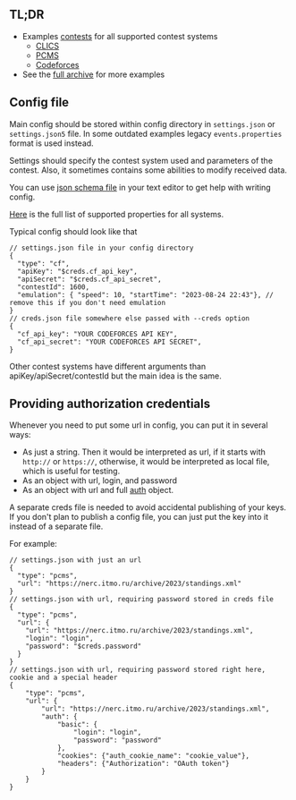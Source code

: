 ## TL;DR

* Examples [contests](https://github.com/icpc/live-v3/tree/main/config/_examples) for all supported contest systems
  * [CLICS](https://github.com/icpc/live-v3/tree/main/config/icpc-rmc/2021) 
  * [PCMS](https://github.com/icpc/live-v3/tree/main/config/icpc-nef/2021-2022/main)
  * [Codeforces](https://github.com/icpc/live-v3/tree/main/config/vkoshp/2022-junior)
* See the [full archive](https://github.com/icpc/live-v3/tree/main/config) for more examples

## Config file

Main config should be stored within config directory in `settings.json` or `settings.json5` file.
In some outdated examples legacy `events.properties` format is used instead.

Settings should specify the contest system used and parameters of the contest.
Also, it sometimes contains some abilities to modify received data.

You can use [json schema file](https://github.com/icpc/live-v3/tree/main/schemas/settings.schema.json) in your text editor to get help with writing config. 

[Here](https://icpc.io/live-v3/cds/cds/core/org.icpclive.cds.settings/-c-d-s-settings/index.html) 
is the full list of supported properties for all systems.

Typical config should look like that

```
// settings.json file in your config directory
{
  "type": "cf",
  "apiKey": "$creds.cf_api_key",
  "apiSecret": "$creds.cf_api_secret",
  "contestId": 1600,
  "emulation": { "speed": 10, "startTime": "2023-08-24 22:43"}, // remove this if you don't need emulation
}
// creds.json file somewhere else passed with --creds option
{
  "cf_api_key": "YOUR CODEFORCES API KEY",
  "cf_api_secret": "YOUR CODEFORCES API SECRET",
}
```

Other contest systems have different arguments than apiKey/apiSecret/contestId but the main idea is the same.

## Providing authorization credentials

Whenever you need to put some url in config, you can put it in several ways:

* As just a string. Then it would be interpreted as url, if it starts with `http://` or `https://`,
  otherwise, it would be interpreted as local file, which is useful for testing.
* As an object with url, login, and password
* As an object with url and full [auth](https://icpc.io/live-v3/cds/cds/core/org.icpclive.cds.settings/-auth/index.html) object.

A separate creds file is needed to avoid accidental publishing of your keys. 
If you don't plan to publish a config file, you can just put the key into it instead of a separate file.

For example:

```
// settings.json with just an url
{
  "type": "pcms",
  "url": "https://nerc.itmo.ru/archive/2023/standings.xml"
}
// settings.json with url, requiring password stored in creds file
{
  "type": "pcms",
  "url": {
    "url": "https://nerc.itmo.ru/archive/2023/standings.xml",
    "login": "login",
    "password": "$creds.password"
  }
}
// settings.json with url, requiring password stored right here, cookie and a special header
{
    "type": "pcms",
    "url": {
        "url": "https://nerc.itmo.ru/archive/2023/standings.xml",
        "auth": {
            "basic": {
                "login": "login",
                "password": "password"
            },
            "cookies": {"auth_cookie_name": "cookie_value"},
            "headers": {"Authorization": "OAuth token"}
        }
    }
}
```

